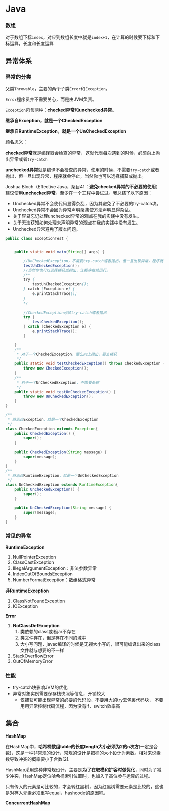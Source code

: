 # Java



### 数组

对于数组下标`index`，对应到数组长度中就是`index+1`，在计算的时候要下标和下标运算，长度和长度运算



## 异常体系



### 异常的分类



父类`Throwable`，主要的两个子类`Error`和`Exception`。

`Error`程序员并不需要关心，而是由JVM负责。

`Exception`包含两种：**checked异常**和**unchecked异常**。



**继承自Exception，就是一个CheckedException**

**继承自RuntimeException，就是一个UnCheckedException**



顾名思义：

**checked异常**就是编译器会检查的异常，这就代表每次遇到的时候，必须向上抛出异常或者`try-catch`

**unchecked异常**就是编译不会检查的异常，使用的时候，不需要`try-catch`或者抛出，但一旦出现异常，程序就会停止，当然你也可以选择捕获或抛出。

Joshua Bloch（Effective Java，条目41：**避免checked异常的不必要的使用**）建议使用**unchecked异常**。至少在一个工程中尝试过。我总结了以下原因：

- Unchecked异常不会使代码显得杂乱，因为其避免了不必要的try-catch块。
- Unchecked异常不会因为异常声明聚集使方法声明显得杂乱。
- 关于容易忘记处理unchecked异常的观点在我的实践中没有发生。
- 关于无法获知如何处理未声明异常的观点在我的实践中没有发生。
- Unchecked异常避免了版本问题。

```java
public class ExceptionTest {


    public static void main(String[] args) {

        //UnCheckedException，不需要try-catch或者抛出，但一旦出现异常，程序就会停止
        testUnCheckedException();
		//当然你也可以选择捕获或抛出，让程序继续运行。
        /**
        try {
            testUnCheckedException();
        } catch (Exception e) {
            e.printStackTrace();
        }
        */
            
        //CheckedException必须try-catch或者抛出
        try {
            testCheckedException();
        } catch (CheckedException e) {
            e.printStackTrace();
        }

    }
    /**
     * 对于一个CheckedException，要么向上抛出，要么捕获
     */
    public static void testCheckedException() throws CheckedException {
        throw new CheckedException();
    }
    /**
     * 对于一个UnCheckedException，不需要处理
     */
    public static void testUnCheckedException() {
        throw new UnCheckedException();
    }
}

/**
 * 继承自Exception，就是一个CheckedException
 */
class CheckedException extends Exception{
    public CheckedException() {
        super();
    }

    public CheckedException(String message) {
        super(message);
    }
}
/**
 * 继承自RuntimeException，就是一个UnCheckedException
 */
class UnCheckedException extends RuntimeException{
    public UnCheckedException() {
        super();
    }

    public UnCheckedException(String message) {
        super(message);
    }
}

```



### 常见的异常



**RuntimeException**

1. NullPointerException
2. ClassCastException
3. IllegalArgumentException：非法参数异常
4. IndexOutOfBoundsException
5. NumberFormatException：数组格式异常



**非RuntimeException**

1. ClassNotFoundException
2. IOException



**Error**

1. **NoClassDefException**
   1. 类依赖的class或者jar不存在
   2. 类文件存在，但是存在不同的域中
   3. 大小写问题，javac编译的时候是无视大小写的，很可能编译出来的class文件就与想要的不一样
2. StackOverflowError
3. OutOfMemoryError



### 性能



* try-catch块影响JVM的优化
* 异常对象实例需要保存栈快照等信息，开销较大
  * 仅捕获可能出现异常的必要的代码段，不要用大的try去包裹代码块， 不要用用异常控制代码流程，因为没有if，switch效率高





## 集合



**HashMap**

在HashMap中，**哈希桶数组table的长度length大小必须为2的n次方**(一定是合数)，这是一种非常规的设计，常规的设计是把桶的大小设计为素数。相对来说素数导致冲突的概率要小于合数[2].

HashMap采用这种非常规设计，主要是**为了在取模和扩容时做优化**，同时为了减少冲突，HashMap定位哈希桶索引位置时，也加入了高位参与运算的过程。

只有传入的元素是可比较的，才会转红黑树，因为红黑树需要元素是比较的，这也是对存入元素必须重写equal，hashcode的原因吧。

**ConcurrentHashMap**